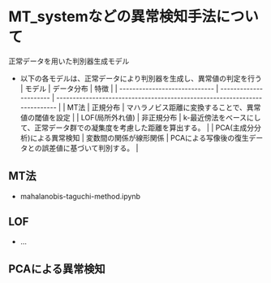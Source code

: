 # MT_systemなどの異常検知手法について
正常データを用いた判別器生成モデル

* 以下の各モデルは、正常データにより判別器を生成し、異常値の判定を行う
| モデル                        | データ分布             | 特徴                                                                       | 
| ----------------------------- | ---------------------- | -------------------------------------------------------------------------- | 
| MT法                          | 正規分布               | マハラノビス距離に変換することで、異常値の閾値を設定                       | 
| LOF(局所外れ値)               | 非正規分布             | k-最近傍法をベースにして、正常データ群での凝集度を考慮した距離を算出する。 | 
| PCA(主成分分析)による異常検知 | 変数間の関係が線形関係 | PCAによる写像後の復生データとの誤差値に基づいて判別する。                  | 

## MT法
* mahalanobis-taguchi-method.ipynb

## LOF 
* ...

## PCAによる異常検知

